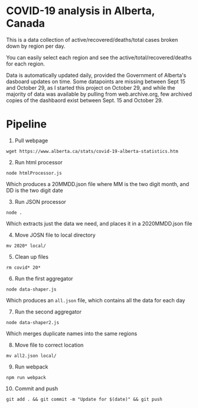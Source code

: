 # COVID-19 analysis in Alberta, Canada

This is a data collection of active/recovered/deaths/total cases broken down by region per day. 

You can easily select each region and see the active/total/recovered/deaths for each region. 

Data is automatically updated daily, provided the Government of Alberta's dasboard updates on time. 
Some datapoints are missing between Sept 15 and October 29, as I started this project on October 29, 
and while the majority of data was available by pulling from web.archive.org, few archived copies of
the dashbaord exist between Sept. 15 and October 29. 

# Pipeline

1. Pull webpage

```
wget https://www.alberta.ca/stats/covid-19-alberta-statistics.htm
```

2. Run html processor
```
node htmlProcessor.js
```
Which produces a 20MMDD.json file where MM is the two digit month, and DD is the two digit date

3. Run JSON processor
```
node .
```
Which extracts just the data we need, and places it in a 2020MMDD.json file

4. Move JOSN file to local directory
``` 
mv 2020* local/
```

5. Clean up files
```
rm covid* 20* 
```

6. Run the first aggregator
```
node data-shaper.js 
```
Which produces an `all.json` file, which contains all the data for each day

7. Run the second aggregator
```
node data-shaper2.js
```
Which merges duplicate names into the same regions

8. Move file to correct location
```
mv all2.json local/
```

9. Run webpack
```
npm run webpack
```

10. Commit and push
```
git add . && git commit -m "Update for $(date)" && git push
```

